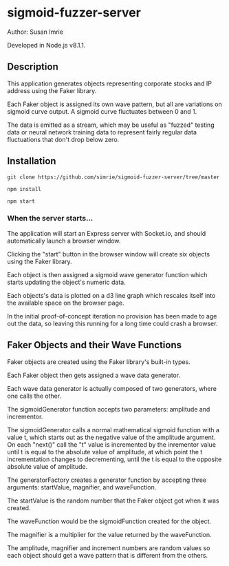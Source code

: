 # sigmoid-fuzzer-server

Author:  Susan Imrie

Developed in Node.js v8.1.1.

## Description

This application generates objects representing corporate stocks and IP address using the Faker library.

Each Faker object is assigned its own wave pattern, but all are variations on sigmoid curve output. A sigmoid curve fluctuates between 0 and 1.

The data is emitted as a stream, which may be useful as "fuzzed" testing data or neural network training data to represent fairly regular data fluctuations that don't drop below zero.

## Installation

    git clone https://github.com/simrie/sigmoid-fuzzer-server/tree/master
    
    npm install
    
    npm start

### When the server starts...

The application will start an Express server with Socket.io, and should automatically launch a browser window.

Clicking the "start" button in the browser window will create six objects using the Faker library.  

Each object is then assigned a sigmoid wave generator function which starts updating the object's numeric data.

Each objects's data is plotted on a d3 line graph which rescales itself into the available space on the browser page.

In the initial proof-of-concept iteration no provision has been made to age out the data, so leaving this running for a long time could crash a browser.
 
## Faker Objects and their Wave Functions

Faker objects are created using the Faker library's built-in types.

Each Faker object then gets assigned a wave data generator.

Each wave data generator is actually composed of two generators, where one calls the other.

The sigmoidGenerator function accepts two parameters: amplitude and incrementor.

The sigmoidGenerator calls a normal mathematical sigmoid function with a value t, which starts out as the negative value of the amplitude argument.  On each "next()" call the "t" value is incremented by the inrementor value until t is equal to the absolute value of amplitude, at which point the t incrementation changes to decrementing, until the t is equal to the opposite absolute value of amplitude.

The generatorFactory creates a generator function by accepting three arguments: startValue, magnifier, and waveFunction.

The startValue is the random number that the Faker object got when it was created.

The waveFunction would be the sigmoidFunction created for the object.

The magnifier is a multiplier for the value returned by the waveFunction.

The amplitude, magnifier and increment numbers are random values so each object should get a wave pattern that is different from the others.




